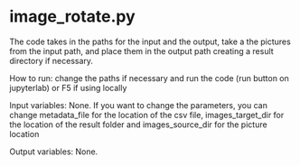 # image_rotate.py
The code takes in the paths for the input and the output, take a the pictures from the input path, and place them in the output path
creating a result directory if necessary.

How to run: change the paths if necessary and run the code (run button on jupyterlab) or F5 if using locally

Input variables: None. If you want to change the parameters, you can change metadata_file for the location of the csv file, images_target_dir
for the location of the result folder and images_source_dir for the picture location

Output variables: None. 
